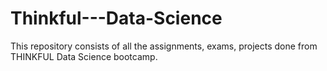 # Thinkful---Data-Science
This repository consists of all the assignments, exams, projects done from THINKFUL Data Science bootcamp.
